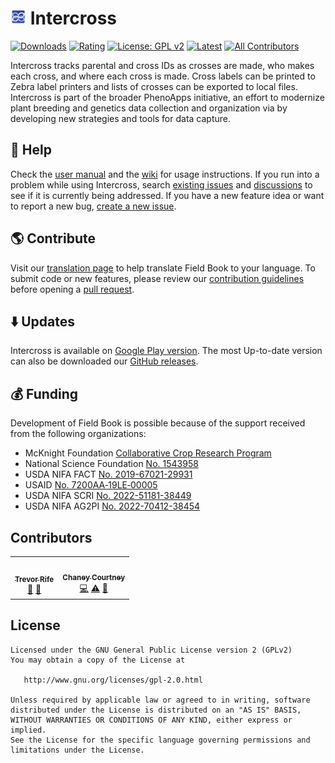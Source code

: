 # <img width="25" src="https://raw.githubusercontent.com/PhenoApps/Intercross/refs/heads/master/app/src/main/ic_launcher-web.png"> Intercross

[![Downloads](https://img.shields.io/endpoint?url=https%3A%2F%2Fplay.cuzi.workers.dev%2Fplay%3Fi%3Dorg.phenoapps.intercross%26l%3DDownloads%26m%3D%24totalinstalls)](https://play.google.com/store/apps/details?id=com.fieldbook.tracker)
[![Rating](https://img.shields.io/endpoint?color=green&logo=google-play&logoColor=green&url=https%3A%2F%2Fplay.cuzi.workers.dev%2Fplay%3Fi%3Dorg.phenoapps.intercross%26l%3DRating%26m%3D%25E2%25AD%2590%2520%24rating)](https://play.google.com/store/apps/details?id=org.phenoapps.intercross)
[![License: GPL v2](https://img.shields.io/badge/License-GPL_v2-blue.svg)](https://www.gnu.org/licenses/old-licenses/gpl-2.0.en.html)
[![Latest](https://img.shields.io/github/v/release/phenoapps/intercross)](https://github.com/PhenoApps/Intercross/releases/latest) 
[![All Contributors](https://img.shields.io/badge/all_contributors-2-orange.svg?style=flat-square)](#contributors-)
<!-- ![Build Status](https://img.shields.io/github/actions/workflow/status/PhenoApps/Intercross/github-release.yml) -->
<!-- [![Crowdin](https://badges.crowdin.net/intercross/localized.svg)](https://crowdin.com/project/intercross) -->

Intercross tracks parental and cross IDs as crosses are made, who makes each cross, and where each cross is made. Cross labels can be printed to Zebra label printers and lists of crosses can be exported to local files. Intercross is part of the broader PhenoApps initiative, an effort to modernize plant breeding and genetics data collection and organization via by developing new strategies and tools for data capture.

## 📖 Help
Check the [user manual](https://intercross.phenoapps.org) and the [wiki](https://github.com/PhenoApps/Field-Book/wiki) for usage instructions. If you run into a problem while using Intercross, search [existing issues](https://github.com/PhenoApps/Intercross/issues) and [discussions](https://github.com/PhenoApps/Intercross/discussions) to see if it is currently being addressed. If you have a new feature idea or want to report a new bug, [create a new issue](https://github.com/PhenoApps/Intercross/issues/new/choose).

## 🌎 Contribute
Visit our [translation page](https://crowdin.com/project/intercross) to help translate Field Book to your language. To submit code or new features, please review our [contribution guidelines](https://github.com/PhenoApps/Field-Book/wiki/Contributing) before opening a [pull request](https://github.com/PhenoApps/Intercross/pulls).

## ⬇️ Updates
Intercross is available on [Google Play version](https://play.google.com/store/apps/details?id=org.phenoapps.intercross). The most Up-to-date version can also be downloaded our [GitHub releases](https://github.com/PhenoApps/Field-Book/releases/latest).

## 💰 Funding 
Development of Field Book is possible because of the support received from the following organizations:
- McKnight Foundation [Collaborative Crop Research Program](https://www.ccrp.org/grants/one-handheld-per-breeder/)
- National Science Foundation [No. 1543958](https://www.nsf.gov/awardsearch/showAward?AWD_ID=1543958)
- USDA NIFA FACT [No. 2019-67021-29931](https://portal.nifa.usda.gov/web/crisprojectpages/1019820-fact-geospatial-plant-breeding.html)
- USAID [No. 7200AA‐19LE‐00005](https://ilci.cornell.edu/)
- USDA NIFA SCRI [No. 2022-51181-38449](https://portal.nifa.usda.gov/lmd4/recent_awards)
- USDA NIFA AG2PI [No. 2022-70412-38454](https://www.ag2pi.org/resources/ag2pi-funded-seed-grants/)

## Contributors
<!-- ALL-CONTRIBUTORS-LIST:START - Do not remove or modify this section -->
<!-- prettier-ignore-start -->
<!-- markdownlint-disable -->
<table>
  <tr>
    <td align="center"><a href="https://github.com/trife"><img src="https://avatars.githubusercontent.com/u/1869534?v=4?s=100" width="100px;" alt=""/><br /><sub><b>Trevor Rife</b></sub></a><br /><a href="#projectManagement-trife" title="Project Management">📆</a> <a href="#design-trife" title="Design">🎨</a></td>
    <td align="center"><a href="https://github.com/chaneylc"><img src="https://avatars.githubusercontent.com/u/5421632?v=4?s=100" width="100px;" alt=""/><br /><sub><b>Chaney Courtney</b></sub></a><br /><a href="https://github.com/PhenoApps/Intercross/commits?author=chaneylc" title="Code">💻</a> <a href="https://github.com/PhenoApps/Intercross/commits?author=chaneylc" title="Tests">⚠️</a> <a href="https://github.com/PhenoApps/Intercross/commits?author=chaneylc" title="Documentation">📖</a></td>
  </tr>
</table>

<!-- markdownlint-restore -->
<!-- prettier-ignore-end -->

<!-- ALL-CONTRIBUTORS-LIST:END -->


## License
    Licensed under the GNU General Public License version 2 (GPLv2)
    You may obtain a copy of the License at

       http://www.gnu.org/licenses/gpl-2.0.html

    Unless required by applicable law or agreed to in writing, software
    distributed under the License is distributed on an "AS IS" BASIS,
    WITHOUT WARRANTIES OR CONDITIONS OF ANY KIND, either express or implied.
    See the License for the specific language governing permissions and
    limitations under the License.

